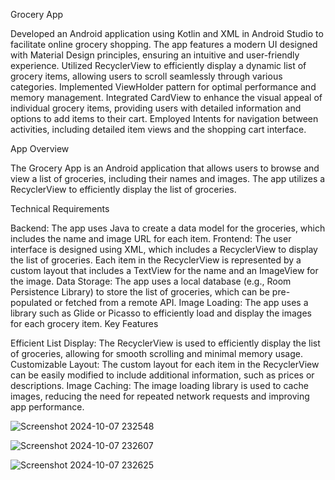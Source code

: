Grocery App

Developed an Android application using Kotlin and XML in Android Studio to facilitate online grocery shopping. 
The app features a modern UI designed with Material Design principles, ensuring an intuitive and user-friendly experience. 
Utilized RecyclerView to efficiently display a dynamic list of grocery items, allowing users to scroll seamlessly through various categories. 
Implemented ViewHolder pattern for optimal performance and memory management. 
Integrated CardView to enhance the visual appeal of individual grocery items, providing users with detailed information and options to add items to their cart. 
Employed Intents for navigation between activities, including detailed item views and the shopping cart interface.

App Overview

The Grocery App is an Android application that allows users to browse and view a list of groceries, including their names and images. The app utilizes a RecyclerView to efficiently display the list of groceries.

Technical Requirements

Backend: The app uses Java to create a data model for the groceries, which includes the name and image URL for each item.
Frontend: The user interface is designed using XML, which includes a RecyclerView to display the list of groceries. Each item in the RecyclerView is represented by a custom layout that includes a TextView for the name and an ImageView for the image.
Data Storage: The app uses a local database (e.g., Room Persistence Library) to store the list of groceries, which can be pre-populated or fetched from a remote API.
Image Loading: The app uses a library such as Glide or Picasso to efficiently load and display the images for each grocery item.
Key Features

Efficient List Display: The RecyclerView is used to efficiently display the list of groceries, allowing for smooth scrolling and minimal memory usage.
Customizable Layout: The custom layout for each item in the RecyclerView can be easily modified to include additional information, such as prices or descriptions.
Image Caching: The image loading library is used to cache images, reducing the need for repeated network requests and improving app performance.

![Screenshot 2024-10-07 232548](https://github.com/user-attachments/assets/4c17aec0-a350-4006-83d6-a287193d466f)

![Screenshot 2024-10-07 232607](https://github.com/user-attachments/assets/6b831f18-caf7-4ca4-b383-682b075656af)

![Screenshot 2024-10-07 232625](https://github.com/user-attachments/assets/11c1a3ad-8db5-470d-9ae4-4ddb2394e962)



